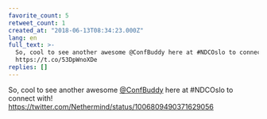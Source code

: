 ```yaml
---
favorite_count: 5
retweet_count: 1
created_at: "2018-06-13T08:34:23.000Z"
lang: en
full_text: >-
  So, cool to see another awesome @ConfBuddy here at #NDCOslo to connect with!
  https://t.co/53DpWnoXDe
replies: []
---
```


So, cool to see another awesome [@ConfBuddy](https://twitter.com/ConfBuddy) here
at #NDCOslo to connect with!
<https://twitter.com/Nethermind/status/1006809490371629056>
